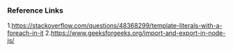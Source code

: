 ### Reference Links

1.https://stackoverflow.com/questions/48368299/template-literals-with-a-foreach-in-it
2.https://www.geeksforgeeks.org/import-and-export-in-node-js/
